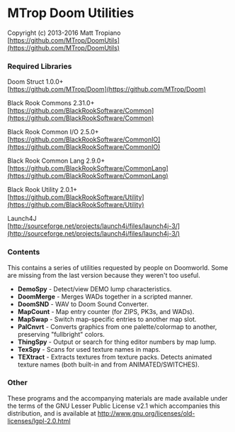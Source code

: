 # MTrop Doom Utilities

Copyright (c) 2013-2016 Matt Tropiano  
[https://github.com/MTrop/DoomUtils](https://github.com/MTrop/DoomUtils)

### Required Libraries

Doom Struct 1.0.0+  
[https://github.com/MTrop/Doom](https://github.com/MTrop/Doom)

Black Rook Commons 2.31.0+  
[https://github.com/BlackRookSoftware/Common](https://github.com/BlackRookSoftware/Common)

Black Rook Common I/O 2.5.0+  
[https://github.com/BlackRookSoftware/CommonIO](https://github.com/BlackRookSoftware/CommonIO)

Black Rook Common Lang 2.9.0+  
[https://github.com/BlackRookSoftware/CommonLang](https://github.com/BlackRookSoftware/CommonLang)

Black Rook Utility 2.0.1+  
[https://github.com/BlackRookSoftware/Utility](https://github.com/BlackRookSoftware/Utility)

Launch4J  
[http://sourceforge.net/projects/launch4j/files/launch4j-3/](http://sourceforge.net/projects/launch4j/files/launch4j-3/)

### Contents

This contains a series of utilities requested by people on Doomworld. Some are missing from the last version because they weren't too useful.

- **DemoSpy** - Detect/view DEMO lump characteristics.
- **DoomMerge** - Merges WADs together in a scripted manner.
- **DoomSND** - WAV to Doom Sound Converter.
- **MapCount** - Map entry counter (for ZIPS, PK3s, and WADs).
- **MapSwap** - Switch map-specific entries to another map slot.
- **PalCnvrt** - Converts graphics from one palette/colormap to another, preserving "fullbright" colors.
- **ThingSpy** - Output or search for thing editor numbers by map lump.
- **TexSpy** - Scans for used texture names in maps.
- **TEXtract** - Extracts textures from texture packs. Detects animated texture names (both built-in and from ANIMATED/SWITCHES).

### Other

These programs and the accompanying materials
are made available under the terms of the GNU Lesser Public License v2.1
which accompanies this distribution, and is available at
http://www.gnu.org/licenses/old-licenses/lgpl-2.0.html
